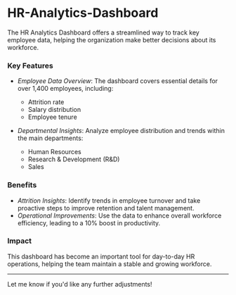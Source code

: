 # HR-Analytics-Dashboard


The HR Analytics Dashboard offers a streamlined way to track key employee data, helping the organization make better decisions about its workforce.

### Key Features

- *Employee Data Overview*: The dashboard covers essential details for over 1,400 employees, including:
  - Attrition rate
  - Salary distribution
  - Employee tenure
  
- *Departmental Insights*: Analyze employee distribution and trends within the main departments:
  - Human Resources
  - Research & Development (R&D)
  - Sales

### Benefits

- *Attrition Insights*: Identify trends in employee turnover and take proactive steps to improve retention and talent management.
- *Operational Improvements*: Use the data to enhance overall workforce efficiency, leading to a 10% boost in productivity.

### Impact

This dashboard has become an important tool for day-to-day HR operations, helping the team maintain a stable and growing workforce.

---

Let me know if you'd like any further adjustments!
